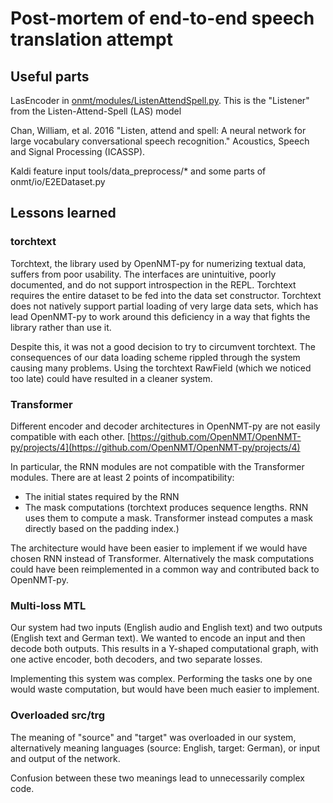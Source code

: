 # Post-mortem of end-to-end speech translation attempt

## Useful parts

LasEncoder in [onmt/modules/ListenAttendSpell.py](https://github.com/Waino/speechtrans/blob/master/onmt/modules/ListenAttendSpell.py).
This is the "Listener" from the Listen-Attend-Spell (LAS) model

Chan, William, et al. 2016
"Listen, attend and spell: A neural network for large vocabulary conversational speech recognition." 
Acoustics, Speech and Signal Processing (ICASSP).

Kaldi feature input
tools/data\_preprocess/\*
and some parts of onmt/io/E2EDataset.py


## Lessons learned

### torchtext

Torchtext, the library used by OpenNMT-py for numerizing textual data, suffers from poor usability.
The interfaces are unintuitive, poorly documented, and do not support introspection in the REPL.
Torchtext requires the entire dataset to be fed into the data set constructor.
Torchtext does not natively support partial loading of very large data sets,
which has lead OpenNMT-py to work around this deficiency
in a way that fights the library rather than use it.

Despite this, it was not a good decision to try to circumvent torchtext.
The consequences of our data loading scheme rippled through the system causing many problems.
Using the torchtext RawField (which we noticed too late) could have resulted in a cleaner system.

### Transformer

Different encoder and decoder architectures in OpenNMT-py are not easily compatible with each other.
[https://github.com/OpenNMT/OpenNMT-py/projects/4](https://github.com/OpenNMT/OpenNMT-py/projects/4)

In particular, the RNN modules are not compatible with the Transformer modules.
There are at least 2 points of incompatibility:

* The initial states required by the RNN
* The mask computations
        (torchtext produces sequence lengths. RNN uses them to compute a mask.
        Transformer instead computes a mask directly based on the padding index.)

The architecture would have been easier to implement if we would have chosen RNN instead of Transformer.
Alternatively the mask computations could have been reimplemented in a common way
and contributed back to OpenNMT-py.

### Multi-loss MTL

Our system had two inputs (English audio and English text) and two outputs (English text and German text).
We wanted to encode an input and then decode both outputs.
This results in a Y-shaped computational graph, with one active encoder, both decoders,
and two separate losses.

Implementing this system was complex.
Performing the tasks one by one would waste computation, but would have been much easier to implement.

### Overloaded src/trg

The meaning of "source" and "target" was overloaded in our system,
alternatively meaning languages (source: English, target: German),
or input and output of the network.

Confusion between these two meanings lead to unnecessarily complex code.

